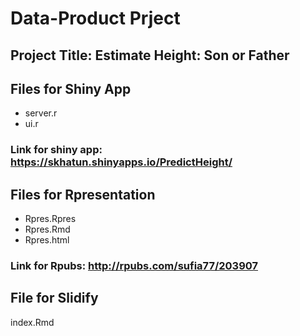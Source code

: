 # Data-Product Prject
## Project Title: Estimate Height: Son or Father

## Files for Shiny App

* server.r
* ui.r

### Link for shiny app: https://skhatun.shinyapps.io/PredictHeight/

## Files for Rpresentation

* Rpres.Rpres
* Rpres.Rmd
* Rpres.html

### Link for Rpubs: http://rpubs.com/sufia77/203907

## File for Slidify
index.Rmd
